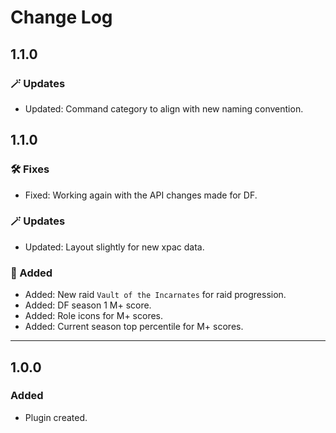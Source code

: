 # Change Log

## 1.1.0

### 🪄 Updates

- Updated: Command category to align with new naming convention.

## 1.1.0

### 🛠️ Fixes
- Fixed: Working again with the API changes made for DF.

### 🪄 Updates

- Updated: Layout slightly for new xpac data.

### 🌟 Added

- Added: New raid `Vault of the Incarnates` for raid progression.
- Added: DF season 1 M+ score.
- Added: Role icons for M+ scores.
- Added: Current season top percentile for M+ scores.

---

## 1.0.0

### Added
- Plugin created.